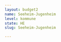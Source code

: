 ```yaml
---
layout: budget2
name: Seeheim-Jugenheim
level: kommune
state: HE
slug: Seeheim-Jugenheim

---
```



